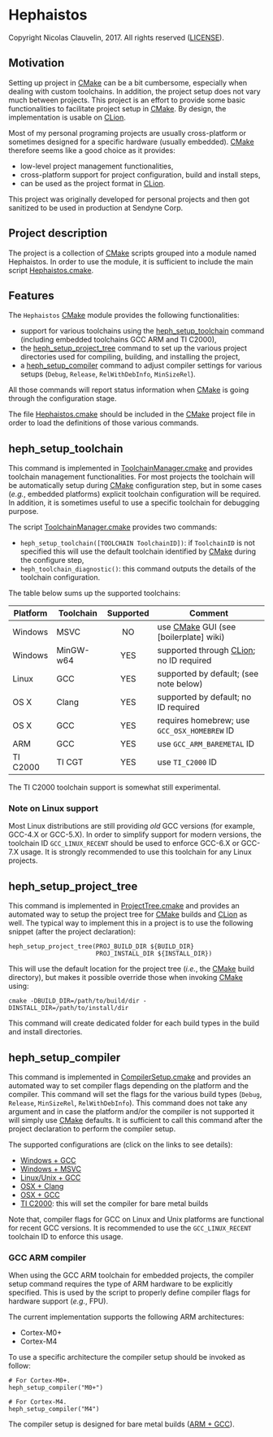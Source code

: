 # Hephaistos #
Copyright Nicolas Clauvelin, 2017. All rights reserved ([LICENSE](LICENSE)).


## Motivation ##
Setting up project in [CMake] can be a bit cumbersome, especially when dealing with custom toolchains. In addition, the project setup does not vary much between projects. This project is an effort to provide some basic functionalities to facilitate project setup in [CMake]. By design, the implementation is usable on [CLion].

Most of my personal programing projects are usually cross-platform or sometimes designed for a specific hardware (usually embedded). [CMake] therefore seems like a good choice as it provides:

* low-level project management functionalities,
* cross-platform support for project configuration, build and install steps,
* can be used as the project format in [CLion].

This project was originally developed for personal projects and then got sanitized to be used in production at Sendyne Corp.


## Project description ##
The project is a collection of [CMake] scripts grouped into a module named Hephaistos. In order to use the module, it is sufficient to include the main script [Hephaistos.cmake](Hephaistos.cmake).


## Features ##
The `Hephaistos` [CMake] module provides the following functionalities:

* support for various toolchains using the [heph_setup_toolchain] command (including embedded toolchains GCC ARM and TI C2000),
* the [heph_setup_project_tree] command to set up the various project directories used for compiling, building, and installing the project,
* a [heph_setup_compiler] command to adjust compiler settings for various setups (`Debug`, `Release`, `RelWithDebInfo`, `MinSizeRel`).

All those commands will report status information when [CMake] is going through the configuration stage.

The file [Hephaistos.cmake](Hephaistos.cmake) should be included in the [CMake] project file in order to load the definitions of those various commands.


## heph_setup_toolchain ##
This command is implemented in [ToolchainManager.cmake](scripts/ToolchainManager.cmake) and provides toolchain management functionalities. For most projects the toolchain will be automatically setup during [CMake] configuration step, but in some cases (*e.g.*, embedded platforms) explicit toolchain configuration will be required. In addition, it is sometimes useful to use a specific toolchain for debugging purpose.

The script [ToolchainManager.cmake](scripts/ToolchainManager.cmake) provides two commands:

* `heph_setup_toolchain([TOOLCHAIN ToolchainID])`: if `ToolchainID` is not specified this will use the default toolchain identified by [CMake] during the configure step,
* `heph_toolchain_diagnostic()`: this command outputs the details of the toolchain configuration.

The table below sums up the supported toolchains:

| Platform | Toolchain | Supported | Comment                                |
| -------- | --------- | :-: | -------------------------------------------- |
| Windows  | MSVC      | NO  | use [CMake] GUI (see [boilerplate] wiki)     |
| Windows  | MinGW-w64 | YES | supported through [CLion]; no ID required    |
| Linux    | GCC       | YES | supported by default; (see note below)       |
| OS X     | Clang     | YES | supported by default; no ID required         |
| OS X     | GCC       | YES | requires homebrew; use `GCC_OSX_HOMEBREW` ID |
| ARM      | GCC       | YES | use `GCC_ARM_BAREMETAL` ID                   |
| TI C2000 | TI CGT    | YES | use `TI_C2000` ID                            |

The TI C2000 toolchain support is somewhat still experimental.

### Note on Linux support ###
Most Linux distributions are still providing *old* GCC versions (for example, GCC-4.X or GCC-5.X). In order to simplify support for modern versions, the toolchain ID `GCC_LINUX_RECENT` should be used to enforce GCC-6.X or GCC-7.X usage. It is strongly recommended to use this toolchain for any Linux projects.


## heph_setup_project_tree ##
This command is implemented in [ProjectTree.cmake](scripts/ProjectTree.cmake) and provides an automated way to setup the project tree for [CMake] builds and [CLion] as well. The typical way to implement this in a project is to use the following snippet (after the project declaration):

```
heph_setup_project_tree(PROJ_BUILD_DIR ${BUILD_DIR}
                        PROJ_INSTALL_DIR ${INSTALL_DIR})
```

This will use the default location for the project tree (*i.e.*, the [CMake] build directory), but makes it possible override those when invoking [CMake] using:

```
cmake -DBUILD_DIR=/path/to/build/dir -DINSTALL_DIR=/path/to/install/dir
```

This command will create dedicated folder for each build types in the build and install directories.


## heph_setup_compiler ##
This command is implemented in [CompilerSetup.cmake](scripts/CompilerSetup.cmake) and provides an automated way to set compiler flags depending on the platform and the compiler. This command will set the flags for the various build types (`Debug`, `Release`, `MinSizeRel`, `RelWithDebInfo`). This command does not take any argument and in case the platform and/or the compiler is not supported it will simply use [CMake] defaults. It is sufficient to call this command after the project declaration to perform the compiler setup.

The supported configurations are (click on the links to see details):

* [Windows + GCC](scripts/compilers_support/Windows_GCC.cmake)
* [Windows + MSVC](scripts/compilers_support/Windows_MSVC.cmake)
* [Linux/Unix + GCC](scripts/compilers_support/LinuxUnix_GCC.cmake)
* [OSX + Clang](scripts/compilers_support/OSX_Clang.cmake)
* [OSX + GCC](scripts/compilers_support/OSX_GCC.cmake)
* [TI C2000](scripts/compilers_support/C2000.cmake): this will set the compiler for bare metal builds

Note that, compiler flags for GCC on Linux and Unix platforms are functional for recent GCC versions. It is recommended to use the `GCC_LINUX_RECENT` toolchain ID to enforce this usage.

### GCC ARM compiler ###
When using the GCC ARM toolchain for embedded projects, the compiler setup command requires the type of ARM hardware to be explicitly specified. This is used by the script to properly define compiler flags for hardware support (*e.g.*, FPU).

The current implementation supports the following ARM architectures:

* Cortex-M0+
* Cortex-M4

To use a specific architecture the compiler setup should be invoked as follow:

```
# For Cortex-M0+.
heph_setup_compiler("M0+")

# For Cortex-M4.
heph_setup_compiler("M4")
```

The compiler setup is designed for bare metal builds ([ARM + GCC](scripts/compilers_support/ARM_GCC.cmake)).


[CMake]: https://cmake.org/
[CLion]: https://www.jetbrains.com/clion/
[heph_setup_toolchain]: #heph_setup_toolchain
[heph_setup_project_tree]: #heph_setup_project_tree
[heph_setup_compiler]: #heph_setup_compiler

